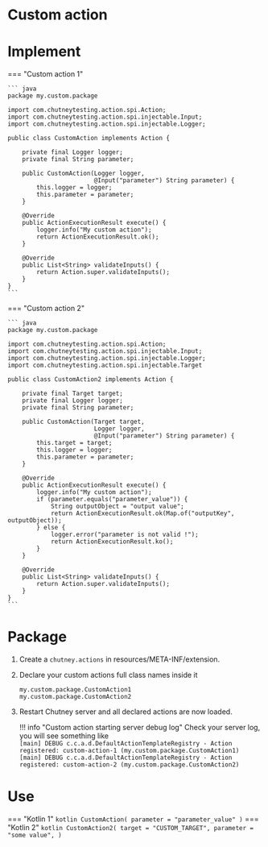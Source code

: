 <!--
  ~ SPDX-FileCopyrightText: 2017-2024 Enedis
  ~
  ~ SPDX-License-Identifier: Apache-2.0
  ~
-->

<h1>Custom action</h1>

# Implement

=== "Custom action 1"

    ``` java
    package my.custom.package

    import com.chutneytesting.action.spi.Action;
    import com.chutneytesting.action.spi.injectable.Input;
    import com.chutneytesting.action.spi.injectable.Logger;

    public class CustomAction implements Action {

        private final Logger logger;
        private final String parameter;

        public CustomAction(Logger logger,
                            @Input("parameter") String parameter) {
            this.logger = logger;
            this.parameter = parameter;
        }

        @Override
        public ActionExecutionResult execute() {
            logger.info("My custom action");
            return ActionExecutionResult.ok();
        }

        @Override
        public List<String> validateInputs() {
            return Action.super.validateInputs();
        }
    }
    ```

=== "Custom action 2"

    ``` java
    package my.custom.package

    import com.chutneytesting.action.spi.Action;
    import com.chutneytesting.action.spi.injectable.Input;
    import com.chutneytesting.action.spi.injectable.Logger;
    import com.chutneytesting.action.spi.injectable.Target

    public class CustomAction2 implements Action {

        private final Target target;
        private final Logger logger;
        private final String parameter;

        public CustomAction(Target target,
                            Logger logger,
                            @Input("parameter") String parameter) {
            this.target = target;
            this.logger = logger;
            this.parameter = parameter;
        }

        @Override
        public ActionExecutionResult execute() {
            logger.info("My custom action");
            if (parameter.equals("parameter_value")) {
                String outputObject = "output value";
                return ActionExecutionResult.ok(Map.of("outputKey", outputObject));
            } else {
                logger.error("parameter is not valid !");
                return ActionExecutionResult.ko();
            }
        }

        @Override
        public List<String> validateInputs() {
            return Action.super.validateInputs();
        }
    }
    ```

# Package

 1. Create a `chutney.actions` in resources/META-INF/extension.

 2. Declare your custom actions full class names inside it
    ```
    my.custom.package.CustomAction1
    my.custom.package.CustomAction2
    ```

 3. Restart Chutney server and all declared actions are now loaded.

    !!! info "Custom action starting server debug log"
        Check your server log, you will see something like  
        ```
        [main] DEBUG c.c.a.d.DefaultActionTemplateRegistry - Action registered: custom-action-1 (my.custom.package.CustomAction1)
        [main] DEBUG c.c.a.d.DefaultActionTemplateRegistry - Action registered: custom-action-2 (my.custom.package.CustomAction2)
        ```

# Use

=== "Kotlin 1"
    ``` kotlin
    CustomAction(
        parameter = "parameter_value"
    )
    ```
=== "Kotlin 2"
    ``` kotlin
    CustomAction2(
        target = "CUSTOM_TARGET",
        parameter = "some value",
    )
    ```

